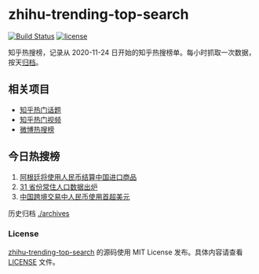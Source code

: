 # zhihu-trending-top-search

[![Build Status](https://github.com/justjavac/zhihu-trending-top-search/workflows/ci/badge.svg?branch=main)](https://github.com/justjavac/zhihu-trending-top-search/actions)
[![license](https://img.shields.io/github/license/justjavac/zhihu-trending-top-search)](https://github.com/justjavac/zhihu-trending-top-search/blob/main/LICENSE)

知乎热搜榜，记录从 2020-11-24 日开始的知乎热搜榜单。每小时抓取一次数据，按天[归档](./archives)。

## 相关项目

- [知乎热门话题](https://github.com/justjavac/zhihu-trending-hot-questions)
- [知乎热门视频](https://github.com/justjavac/zhihu-trending-hot-video)
- [微博热搜榜](https://github.com/justjavac/weibo-trending-hot-search)

## 今日热搜榜

<!-- BEGIN -->
<!-- 最后更新时间 Fri Apr 28 2023 01:06:34 GMT+0800 (China Standard Time) -->

1. [阿根廷将使用人民币结算中国进口商品](https://www.zhihu.com/search?q=%E9%98%BF%E6%A0%B9%E5%BB%B7%E5%B0%86%E4%BD%BF%E7%94%A8%E4%BA%BA%E6%B0%91%E5%B8%81%E7%BB%93%E7%AE%97%E4%B8%AD%E5%9B%BD%E8%BF%9B%E5%8F%A3%E5%95%86%E5%93%81)
1. [31 省份常住人口数据出炉](https://www.zhihu.com/search?q=31%20%E7%9C%81%E4%BB%BD%E5%B8%B8%E4%BD%8F%E4%BA%BA%E5%8F%A3%E6%95%B0%E6%8D%AE%E5%87%BA%E7%82%89)
1. [中国跨境交易中人民币使用首超美元](https://www.zhihu.com/search?q=%E4%B8%AD%E5%9B%BD%E8%B7%A8%E5%A2%83%E4%BA%A4%E6%98%93%E4%B8%AD%E4%BA%BA%E6%B0%91%E5%B8%81%E4%BD%BF%E7%94%A8%E9%A6%96%E8%B6%85%E7%BE%8E%E5%85%83)

<!-- END -->

历史归档 [./archives](./archives)

### License

[zhihu-trending-top-search](https://github.com/justjavac/zhihu-trending-top-search) 的源码使用 MIT License
发布。具体内容请查看 [LICENSE](./LICENSE) 文件。
